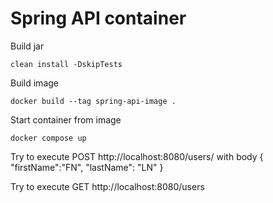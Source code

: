 Spring API container
============================

Build jar
```
clean install -DskipTests
```

Build image
```
docker build --tag spring-api-image .
```

Start container from image
```
docker compose up
```

Try to execute POST  http://localhost:8080/users/ with body
{
"firstName":"FN",
"lastName": "LN"
}

Try to execute GET  http://localhost:8080/users
